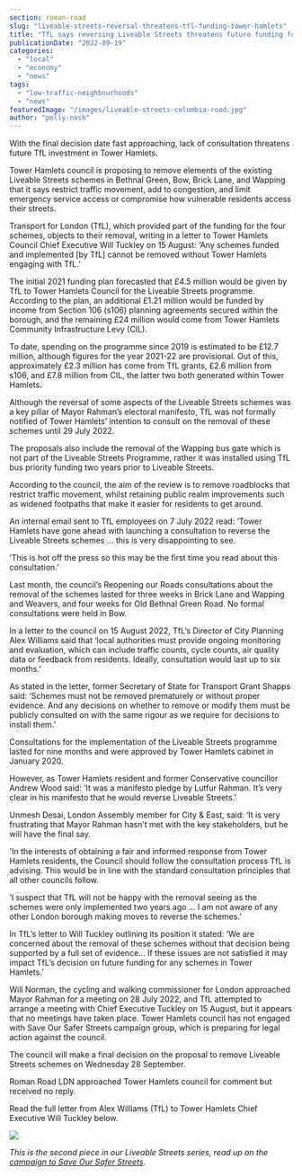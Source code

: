```yaml
---
section: roman-road
slug: "liveable-streets-reversal-threatens-tfl-funding-tower-hamlets"
title: "TfL says reversing Liveable Streets threatens future funding for Tower Hamlets"
publicationDate: "2022-09-19"
categories: 
  - "local"
  - "economy"
  - "news"
tags: 
  - "low-traffic-neighbourhoods"
  - "news"
featuredImage: "/images/liveable-streets-columbia-road.jpg"
author: "polly-nash"
---
```


With the final decision date fast approaching, lack of consultation threatens future TfL investment in Tower Hamlets.

Tower Hamlets council is proposing to remove elements of the existing Liveable Streets schemes in Bethnal Green, Bow, Brick Lane, and Wapping that it says restrict traffic movement, add to congestion, and limit emergency service access or compromise how vulnerable residents access their streets.

Transport for London (TfL), which provided part of the funding for the four schemes, objects to their removal, writing in a letter to Tower Hamlets Council Chief Executive Will Tuckley on 15 August: ‘Any schemes funded and implemented \[by TfL\] cannot be removed without Tower Hamlets engaging with TfL.’

The initial 2021 funding plan forecasted that £4.5 million would be given by TfL to Tower Hamlets Council for the Liveable Streets programme. According to the plan, an additional £1.21 million would be funded by income from Section 106 (s106) planning agreements secured within the borough, and the remaining £24 million would come from Tower Hamlets Community Infrastructure Levy (CIL). 

To date, spending on the programme since 2019 is estimated to be £12.7 million, although figures for the year 2021-22 are provisional. Out of this, approximately £2.3 million has come from TfL grants, £2.6 million from s106, and £7.8 million from CIL, the latter two both generated within Tower Hamlets. 

Although the reversal of some aspects of the Liveable Streets schemes was a key pillar of Mayor Rahman’s electoral manifesto, TfL was not formally notified of Tower Hamlets’ intention to consult on the removal of these schemes until 29 July 2022. 

The proposals also include the removal of the Wapping bus gate which is not part of the Liveable Streets Programme, rather it was installed using TfL bus priority funding two years prior to Liveable Streets. 

According to the council, the aim of the review is to remove roadblocks that restrict traffic movement, whilst retaining public realm improvements such as widened footpaths that make it easier for residents to get around.

An internal email sent to TfL employees on 7 July 2022 read: ‘Tower Hamlets have gone ahead with launching a consultation to reverse the Liveable Streets schemes … this is very disappointing to see. 

‘This is hot off the press so this may be the first time you read about this consultation.’ 

Last month, the council’s Reopening our Roads consultations about the removal of the schemes lasted for three weeks in Brick Lane and Wapping and Weavers, and four weeks for Old Bethnal Green Road. No formal consultations were held in Bow. 

In a letter to the council on 15 August 2022, TfL’s Director of City Planning Alex Williams said that ‘local authorities must provide ongoing monitoring and evaluation, which can include traffic counts, cycle counts, air quality data or feedback from residents. Ideally, consultation would last up to six months.’ 

As stated in the letter, former Secretary of State for Transport Grant Shapps said: ‘Schemes must not be removed prematurely or without proper evidence. And any decisions on whether to remove or modify them must be publicly consulted on with the same rigour as we require for decisions to install them.’ 

Consultations for the implementation of the Liveable Streets programme lasted for nine months and were approved by Tower Hamlets cabinet in January 2020. 

However, as Tower Hamlets resident and former Conservative councillor Andrew Wood said: ‘It was a manifesto pledge by Lutfur Rahman. It’s very clear in his manifesto that he would reverse Liveable Streets.’ 

Unmesh Desai, London Assembly member for City & East, said: ‘It is very frustrating that Mayor Rahman hasn’t met with the key stakeholders, but he will have the final say.

'In the interests of obtaining a fair and informed response from Tower Hamlets residents, the Council should follow the consultation process TfL is advising. This would be in line with the standard consultation principles that all other councils follow.

‘I suspect that TfL will not be happy with the removal seeing as the schemes were only implemented two years ago … I am not aware of any other London borough making moves to reverse the schemes.’ 

In TfL’s letter to Will Tuckley outlining its position it stated: ‘We are concerned about the removal of these schemes without that decision being supported by a full set of evidence… If these issues are not satisfied it may impact TfL’s decision on future funding for any schemes in Tower Hamlets.’  

Will Norman, the cycling and walking commissioner for London approached Mayor Rahman for a meeting on 28 July 2022, and TfL attempted to arrange a meeting with Chief Executive Tuckley on 15 August, but it appears that no meetings have taken place. Tower Hamlets council has not engaged with Save Our Safer Streets campaign group, which is preparing for legal action against the council. 

The council will make a final decision on the proposal to remove Liveable Streets schemes on Wednesday 28 September. 

Roman Road LDN approached Tower Hamlets council for comment but received no reply. 

Read the full letter from Alex Williams (TfL) to Tower Hamlets Chief Executive Will Tuckley below.

![](/images/Tfl-Tower-Hamlets-Council-Will-Tuckley-Liveable-Streets-scaled.jpg)

_This is the second piece in our Liveable Streets series, read up on the [campaign to Save Our Safer Streets](https://romanroadlondon.com/save-our-safer-streets-tower-hamlets-legal-challenge-crowdfunder/)._


